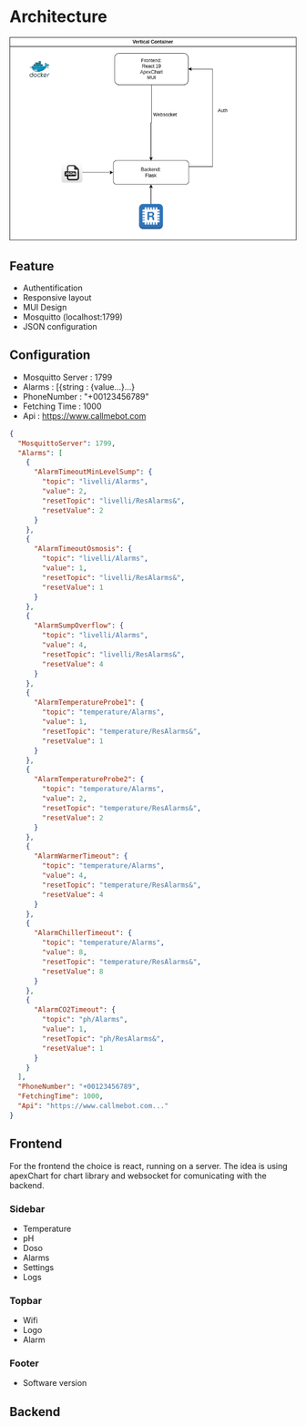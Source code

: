 # Architecture

![architecture](../assets/architecture.png)

## Feature


* Authentification
* Responsive layout
* MUI Design
* Mosquitto (localhost:1799)
* JSON configuration

## Configuration


* Mosquitto Server : 1799
* Alarms : [{string : {value...}...}
* PhoneNumber : "+00123456789"
* Fetching Time : 1000
* Api : https://www.callmebot.com


```json
{
  "MosquittoServer": 1799,
  "Alarms": [
    {
      "AlarmTimeoutMinLevelSump": {
        "topic": "livelli/Alarms",
        "value": 2,
        "resetTopic": "livelli/ResAlarms&",
        "resetValue": 2
      }
    },
    {
      "AlarmTimeoutOsmosis": {
        "topic": "livelli/Alarms",
        "value": 1,
        "resetTopic": "livelli/ResAlarms&",
        "resetValue": 1
      }
    },
    {
      "AlarmSumpOverflow": {
        "topic": "livelli/Alarms",
        "value": 4,
        "resetTopic": "livelli/ResAlarms&",
        "resetValue": 4
      }
    },
    {
      "AlarmTemperatureProbe1": {
        "topic": "temperature/Alarms",
        "value": 1,
        "resetTopic": "temperature/ResAlarms&",
        "resetValue": 1
      }
    },
    {
      "AlarmTemperatureProbe2": {
        "topic": "temperature/Alarms",
        "value": 2,
        "resetTopic": "temperature/ResAlarms&",
        "resetValue": 2
      }
    },
    {
      "AlarmWarmerTimeout": {
        "topic": "temperature/Alarms",
        "value": 4,
        "resetTopic": "temperature/ResAlarms&",
        "resetValue": 4
      }
    },
    {
      "AlarmChillerTimeout": {
        "topic": "temperature/Alarms",
        "value": 8,
        "resetTopic": "temperature/ResAlarms&",
        "resetValue": 8
      }
    },
    {
      "AlarmCO2Timeout": {
        "topic": "ph/Alarms",
        "value": 1,
        "resetTopic": "ph/ResAlarms&",
        "resetValue": 1
      }
    }
  ],
  "PhoneNumber": "+00123456789",
  "FetchingTime": 1000,
  "Api": "https://www.callmebot.com..."
}
```


## Frontend

For the frontend the choice is react, running on a server. The idea is using apexChart for chart library and websocket for comunicating with the backend.

### Sidebar

* Temperature
* pH
* Doso
* Alarms
* Settings
* Logs

### Topbar

* Wifi
* Logo
* Alarm


### Footer
* Software version

## Backend
